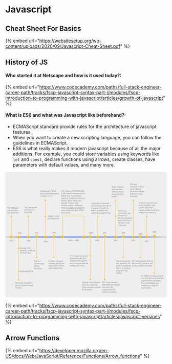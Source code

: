 # Javascript

## Cheat Sheet For Basics

{% embed url="https://websitesetup.org/wp-content/uploads/2020/09/Javascript-Cheat-Sheet.pdf" %}

## History of JS

#### Who started it at Netscape and how is it used today?:

{% embed url="https://www.codecademy.com/paths/full-stack-engineer-career-path/tracks/fscp-javascript-syntax-part-i/modules/fscp-introduction-to-programming-with-javascript/articles/growth-of-javascript" %}

#### What is ES6 and what was Javascript like beforehand?:

* ECMAScript standard provide rules for the architecture of javascript features.
* When you want to create a new scripting language, you can follow the guidelines in ECMAScript.
* ES6 is what really makes it modern javascript because of all the major additions. For example, you could store variables using keywords like `let` and `const`, declare functions using arrows, create classes, have parameters with default values, and many more.

![Image source: Codecademy in article "JavaScript Versions: ES6 and Before](<../../../../../.gitbook/assets/image (524).png>)

{% embed url="https://www.codecademy.com/paths/full-stack-engineer-career-path/tracks/fscp-javascript-syntax-part-i/modules/fscp-introduction-to-programming-with-javascript/articles/javascript-versions" %}

## Arrow Functions

{% embed url="https://developer.mozilla.org/en-US/docs/Web/JavaScript/Reference/Functions/Arrow_functions" %}
